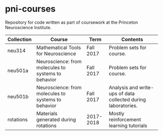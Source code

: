 # pni-courses
Repository for code written as part of coursework at the Princeton Neuroscience Institute.

| Collection | Course                                              | Term      | Contents                                                      |
|------------|-----------------------------------------------------|-----------|---------------------------------------------------------------|
| neu314     | Mathematical Tools for Neuroscience                 | Fall 2017 | Problem sets for course.                                      |
| neu501a    | Neuroscience: from molecules to systems to behavior | Fall 2017 | Problem sets for course.                                      |
| neu501b    | Neuroscience: from molecules to systems to behavior | Fall 2017 | Analysis and write-ups of data collected during laboratories. |
| rotations  | Materials generated during rotations                | 2017-2018 | Mostly reinforcement learning tutorials                       |
